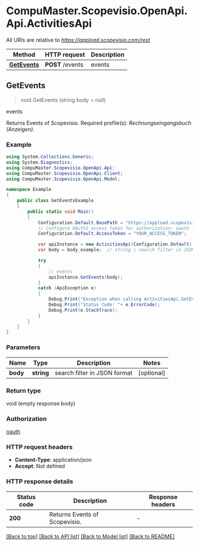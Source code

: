 # CompuMaster.Scopevisio.OpenApi.Api.ActivitiesApi

All URIs are relative to *https://appload.scopevisio.com/rest*

Method | HTTP request | Description
------------- | ------------- | -------------
[**GetEvents**](ActivitiesApi.md#getevents) | **POST** /events | events



## GetEvents

> void GetEvents (string body = null)

events

Returns Events of Scopevisio.  Required profile(s): <i>Rechnungseingangsbuch (Anzeigen)</i>.

### Example

```csharp
using System.Collections.Generic;
using System.Diagnostics;
using CompuMaster.Scopevisio.OpenApi.Api;
using CompuMaster.Scopevisio.OpenApi.Client;
using CompuMaster.Scopevisio.OpenApi.Model;

namespace Example
{
    public class GetEventsExample
    {
        public static void Main()
        {
            Configuration.Default.BasePath = "https://appload.scopevisio.com/rest";
            // Configure OAuth2 access token for authorization: oauth
            Configuration.Default.AccessToken = "YOUR_ACCESS_TOKEN";

            var apiInstance = new ActivitiesApi(Configuration.Default);
            var body = body_example;  // string | search filter in JSON format (optional) 

            try
            {
                // events
                apiInstance.GetEvents(body);
            }
            catch (ApiException e)
            {
                Debug.Print("Exception when calling ActivitiesApi.GetEvents: " + e.Message );
                Debug.Print("Status Code: "+ e.ErrorCode);
                Debug.Print(e.StackTrace);
            }
        }
    }
}
```

### Parameters


Name | Type | Description  | Notes
------------- | ------------- | ------------- | -------------
 **body** | **string**| search filter in JSON format | [optional] 

### Return type

void (empty response body)

### Authorization

[oauth](../README.md#oauth)

### HTTP request headers

- **Content-Type**: application/json
- **Accept**: Not defined

### HTTP response details
| Status code | Description | Response headers |
|-------------|-------------|------------------|
| **200** | Returns Events of Scopevisio. |  -  |

[[Back to top]](#)
[[Back to API list]](../README.md#documentation-for-api-endpoints)
[[Back to Model list]](../README.md#documentation-for-models)
[[Back to README]](../README.md)

